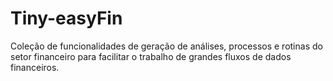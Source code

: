 # Tiny-easyFin
Coleção de funcionalidades de geração de análises, processos e rotinas do setor financeiro para facilitar o trabalho de grandes fluxos de dados financeiros.
